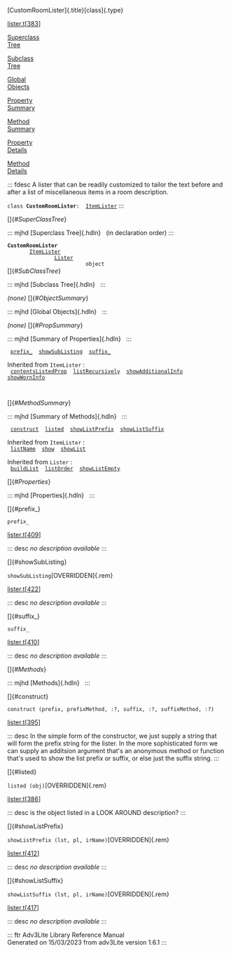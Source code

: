 [CustomRoomLister]{.title}[class]{.type}

[lister.t](../file/lister.t.html)\[[383](../source/lister.t.html#383)\]

[Superclass\
Tree](#_SuperClassTree_)

[Subclass\
Tree](#_SubClassTree_)

[Global\
Objects](#_ObjectSummary_)

[Property\
Summary](#_PropSummary_)

[Method\
Summary](#_MethodSummary_)

[Property\
Details](#_Properties_)

[Method\
Details](#_Methods_)

::: fdesc
A lister that can be readily customized to tailor the text before and
after a list of miscellaneous items in a room description.

`class `**`CustomRoomLister`**` :   `[`ItemLister`](../object/ItemLister.html)
:::

[]{#_SuperClassTree_}

::: mjhd
[Superclass Tree]{.hdln}   (in declaration order)
:::

**`CustomRoomLister`**\
`         `[`ItemLister`](../object/ItemLister.html)\
`                 `[`Lister`](../object/Lister.html)\
`                         object`\
[]{#_SubClassTree_}

::: mjhd
[Subclass Tree]{.hdln}  
:::

*(none)* []{#_ObjectSummary_}

::: mjhd
[Global Objects]{.hdln}  
:::

*(none)* []{#_PropSummary_}

::: mjhd
[Summary of Properties]{.hdln}  
:::

` `[`prefix_`](#prefix_)`  `[`showSubListing`](#showSubListing)`  `[`suffix_`](#suffix_)`  `

Inherited from `ItemLister` :\
` `[`contentsListedProp`](../object/ItemLister.html#contentsListedProp)`  `[`listRecursively`](../object/ItemLister.html#listRecursively)`  `[`showAdditionalInfo`](../object/ItemLister.html#showAdditionalInfo)`  `[`showWornInfo`](../object/ItemLister.html#showWornInfo)`  `

` `

[]{#_MethodSummary_}

::: mjhd
[Summary of Methods]{.hdln}  
:::

` `[`construct`](#construct)`  `[`listed`](#listed)`  `[`showListPrefix`](#showListPrefix)`  `[`showListSuffix`](#showListSuffix)`  `

Inherited from `ItemLister` :\
` `[`listName`](../object/ItemLister.html#listName)`  `[`show`](../object/ItemLister.html#show)`  `[`showList`](../object/ItemLister.html#showList)`  `

Inherited from `Lister` :\
` `[`buildList`](../object/Lister.html#buildList)`  `[`listOrder`](../object/Lister.html#listOrder)`  `[`showListEmpty`](../object/Lister.html#showListEmpty)`  `

[]{#_Properties_}

::: mjhd
[Properties]{.hdln}  
:::

[]{#prefix_}

`prefix_`

[lister.t](../file/lister.t.html)\[[409](../source/lister.t.html#409)\]

::: desc
*no description available*
:::

[]{#showSubListing}

`showSubListing`[OVERRIDDEN]{.rem}

[lister.t](../file/lister.t.html)\[[422](../source/lister.t.html#422)\]

::: desc
*no description available*
:::

[]{#suffix_}

`suffix_`

[lister.t](../file/lister.t.html)\[[410](../source/lister.t.html#410)\]

::: desc
*no description available*
:::

[]{#_Methods_}

::: mjhd
[Methods]{.hdln}  
:::

[]{#construct}

`construct (prefix, prefixMethod, :?, suffix, :?, suffixMethod, :?)`

[lister.t](../file/lister.t.html)\[[395](../source/lister.t.html#395)\]

::: desc
In the simple form of the constructor, we just supply a string that will
form the prefix string for the lister. In the more sophisticated form we
can supply an additsion argument that\'s an anonymous method or function
that\'s used to show the list prefix or suffix, or else just the suffix
string.
:::

[]{#listed}

`listed (obj)`[OVERRIDDEN]{.rem}

[lister.t](../file/lister.t.html)\[[386](../source/lister.t.html#386)\]

::: desc
is the object listed in a LOOK AROUND description?
:::

[]{#showListPrefix}

`showListPrefix (lst, pl, irName)`[OVERRIDDEN]{.rem}

[lister.t](../file/lister.t.html)\[[412](../source/lister.t.html#412)\]

::: desc
*no description available*
:::

[]{#showListSuffix}

`showListSuffix (lst, pl, irName)`[OVERRIDDEN]{.rem}

[lister.t](../file/lister.t.html)\[[417](../source/lister.t.html#417)\]

::: desc
*no description available*
:::

::: ftr
Adv3Lite Library Reference Manual\
Generated on 15/03/2023 from adv3Lite version 1.6.1
:::
